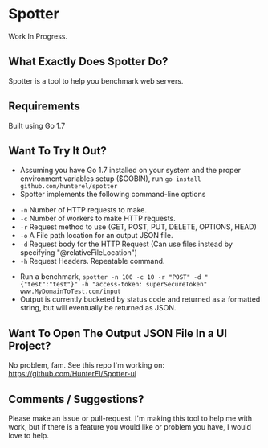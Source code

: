 # Spotter
Work In Progress.

## What Exactly Does Spotter Do?
Spotter is a tool to help you benchmark web servers. 

## Requirements
Built using Go 1.7

## Want To Try It Out?
- Assuming you have Go 1.7 installed on your system and the proper environment variables setup ($GOBIN), 
run `go install github.com/hunterel/spotter`
- Spotter implements the following command-line options
* `-n` Number of HTTP requests to make.
* `-c` Number of workers to make HTTP requests.
* `-r` Request method to use (GET, POST, PUT, DELETE, OPTIONS, HEAD)
* `-o` A File path location for an output JSON file.
* `-d` Request body for the HTTP Request (Can use files instead by specifying "@relativeFileLocation")
* `-h` Request Headers. Repeatable command.
- Run a benchmark, `spotter -n 100 -c 10 -r "POST" -d "{"test":"test"}" -h "access-token: superSecureToken" www.MyDomainToTest.com/input`
- Output is currently bucketed by status code and returned as a formatted string, but will eventually be returned as JSON.

## Want To Open The Output JSON File In a UI Project?
No problem, fam.
See this repo I'm working on: https://github.com/HunterEl/Spotter-ui

## Comments / Suggestions?
Please make an issue or pull-request. I'm making this tool to help me with work, but if there is a feature you would like or problem you have, I would love to help.

